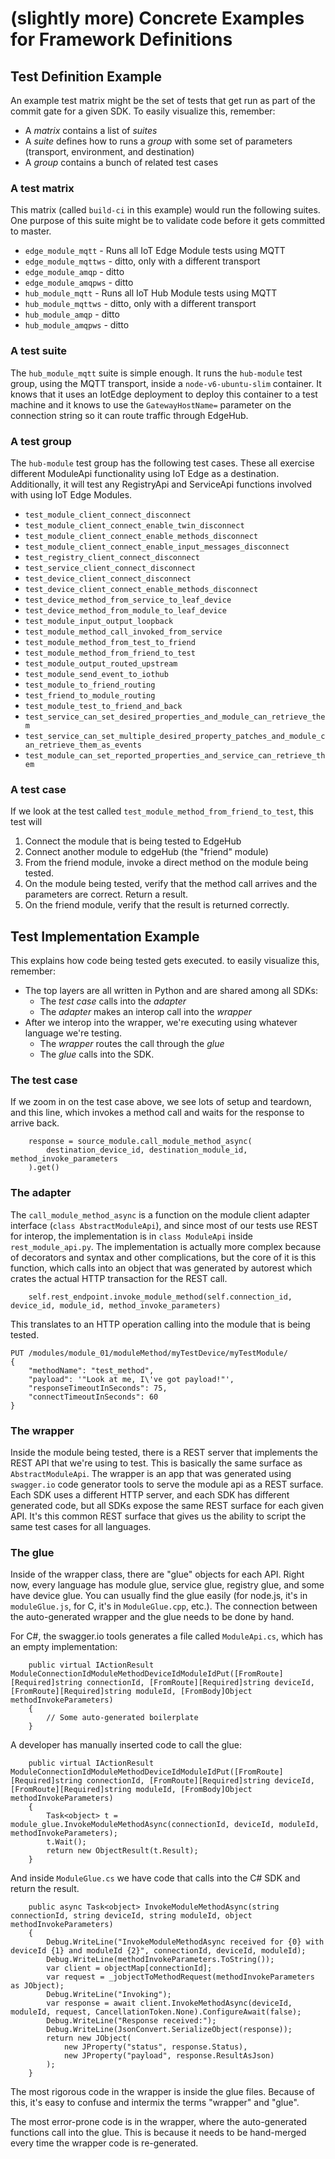 # (slightly more) Concrete Examples for Framework Definitions

## Test Definition Example

An example test matrix might be the set of tests that get run as part of the commit gate for a given SDK.  To easily visualize this, remember:
* A _matrix_ contains a list of _suites_
* A _suite_ defines how to runs a _group_ with some set of parameters (transport, environment, and destination)
* A _group_ contains a bunch of related test cases

### A test matrix

This matrix (called `build-ci` in this example) would run the following suites.  One purpose of this suite might be to validate code before it gets committed to master.

* `edge_module_mqtt` - Runs all IoT Edge Module tests using MQTT
* `edge_module_mqttws` - ditto, only with a different transport
* `edge_module_amqp` - ditto
* `edge_module_amqpws` - ditto
* `hub_module_mqtt` - Runs all IoT Hub Module tests using MQTT
* `hub_module_mqttws` - ditto, only with a different transport
* `hub_module_amqp` - ditto
* `hub_module_amqpws` - ditto

### A test suite

The `hub_module_mqtt` suite is simple enough.  It runs the `hub-module` test group, using the MQTT transport, inside a `node-v6-ubuntu-slim` container.  It knows that it uses an IotEdge deployment to deploy this container to a test machine and it knows to use the `GatewayHostName=` parameter on the connection string so it can route traffic through EdgeHub.

### A test group

The `hub-module` test group has the following test cases.  These all exercise different ModuleApi functionality using IoT Edge as a destination.  Additionally, it will test any RegistryApi and ServiceApi functions involved with using IoT Edge Modules.

* `test_module_client_connect_disconnect`
* `test_module_client_connect_enable_twin_disconnect`
* `test_module_client_connect_enable_methods_disconnect`
* `test_module_client_connect_enable_input_messages_disconnect`
* `test_registry_client_connect_disconnect`
* `test_service_client_connect_disconnect`
* `test_device_client_connect_disconnect`
* `test_device_client_connect_enable_methods_disconnect`
* `test_device_method_from_service_to_leaf_device`
* `test_device_method_from_module_to_leaf_device`
* `test_module_input_output_loopback`
* `test_module_method_call_invoked_from_service`
* `test_module_method_from_test_to_friend`
* `test_module_method_from_friend_to_test`
* `test_module_output_routed_upstream`
* `test_module_send_event_to_iothub`
* `test_module_to_friend_routing`
* `test_friend_to_module_routing`
* `test_module_test_to_friend_and_back`
* `test_service_can_set_desired_properties_and_module_can_retrieve_them`
* `test_service_can_set_multiple_desired_property_patches_and_module_can_retrieve_them_as_events`
* `test_module_can_set_reported_properties_and_service_can_retrieve_them`

### A test case

If we look at the test called `test_module_method_from_friend_to_test`, this test will
1. Connect the module that is being tested to EdgeHub
2. Connect another module to edgeHub (the "friend" module)
3. From the friend module, invoke a direct method on the module being tested.
4. On the module being tested, verify that the method call arrives and the parameters are correct.  Return a result.
5. On the friend module, verify that the result is returned correctly.

## Test Implementation Example

This explains how code being tested gets executed.  to easily visualize this, remember:
* The top layers are all written in Python and are shared among all SDKs:
    * The _test case_ calls into the _adapter_
    * The _adapter_ makes an interop call into the _wrapper_
* After we interop into the wrapper, we're executing using whatever language we're testing.
    * The _wrapper_ routes the call through the _glue_
    * The _glue_ calls into the SDK.

### The test case

If we zoom in on the test case above, we see lots of setup and teardown, and this line, which invokes a method call and waits for the response to arrive back.
```
    response = source_module.call_module_method_async(
        destination_device_id, destination_module_id, method_invoke_parameters
    ).get()
```

### The adapter

The `call_module_method_async` is a function on the module client adapter interface (`class AbstractModuleApi`), and since most of our tests use REST for interop, the implementation is in `class ModuleApi` inside `rest_module_api.py`.  The implementation is actually more complex because of decorators and syntax and other complications, but the core of it is this function, which calls into an object that was generated by autorest which crates the actual HTTP transaction for the REST call.

```
    self.rest_endpoint.invoke_module_method(self.connection_id, device_id, module_id, method_invoke_parameters)
```

This translates to an HTTP operation calling into the module that is being tested.
```
PUT /modules/module_01/moduleMethod/myTestDevice/myTestModule/
{
    "methodName": "test_method",
    "payload": '"Look at me, I\'ve got payload!"',
    "responseTimeoutInSeconds": 75,
    "connectTimeoutInSeconds": 60
}
```

### The wrapper

Inside the module being tested, there is a REST server that implements the REST API that we're using to test.  This is basically the same surface as `AbstractModuleApi`.  The wrapper is an app that was generated using `swagger.io` code generator tools to serve the module api as a REST surface.  Each SDK uses a different HTTP server, and each SDK has different generated code, but all SDKs expose the same REST surface for each given API.  It's this common REST surface that gives us the ability to script the same test cases for all languages.

### The glue

Inside of the wrapper class, there are "glue" objects for each API.  Right now, every language has module glue, service glue, registry glue, and some have device glue.  You can usually find the glue easily (for node.js, it's in `moduleGlue.js`, for C, it's in `ModuleGlue.cpp`, etc.).  The connection between the auto-generated wrapper and the glue needs to be done by hand.

For C#, the swagger.io tools generates a file called `ModuleApi.cs`, which has an empty implementation:
```
    public virtual IActionResult ModuleConnectionIdModuleMethodDeviceIdModuleIdPut([FromRoute][Required]string connectionId, [FromRoute][Required]string deviceId, [FromRoute][Required]string moduleId, [FromBody]Object methodInvokeParameters)
    {
        // Some auto-generated boilerplate
    }
```

A developer has manually inserted code to call the glue:
```
    public virtual IActionResult ModuleConnectionIdModuleMethodDeviceIdModuleIdPut([FromRoute][Required]string connectionId, [FromRoute][Required]string deviceId, [FromRoute][Required]string moduleId, [FromBody]Object methodInvokeParameters)
    {
        Task<object> t = module_glue.InvokeModuleMethodAsync(connectionId, deviceId, moduleId, methodInvokeParameters);
        t.Wait();
        return new ObjectResult(t.Result);
    }
```

And inside `ModuleGlue.cs` we have code that calls into the C# SDK and return the result.
```
    public async Task<object> InvokeModuleMethodAsync(string connectionId, string deviceId, string moduleId, object methodInvokeParameters)
    {
        Debug.WriteLine("InvokeModuleMethodAsync received for {0} with deviceId {1} and moduleId {2}", connectionId, deviceId, moduleId);
        Debug.WriteLine(methodInvokeParameters.ToString());
        var client = objectMap[connectionId];
        var request = _jobjectToMethodRequest(methodInvokeParameters as JObject);
        Debug.WriteLine("Invoking");
        var response = await client.InvokeMethodAsync(deviceId, moduleId, request, CancellationToken.None).ConfigureAwait(false);
        Debug.WriteLine("Response received:");
        Debug.WriteLine(JsonConvert.SerializeObject(response));
        return new JObject(
            new JProperty("status", response.Status),
            new JProperty("payload", response.ResultAsJson)
        );
    }
```

The most rigorous code in the wrapper is inside the glue files.  Because of this, it's easy to confuse and intermix the terms "wrapper" and "glue".

The most error-prone code is in the wrapper, where the auto-generated functions call into the glue.  This is because it needs to be hand-merged every time the wrapper code is re-generated.

